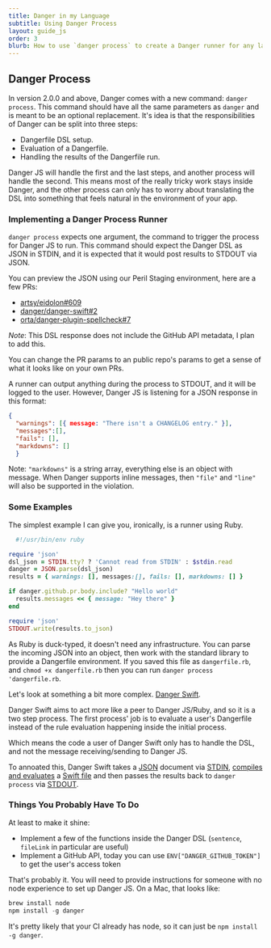 ```yaml
---
title: Danger in my Language
subtitle: Using Danger Process
layout: guide_js
order: 3
blurb: How to use `danger process` to create a Danger runner for any language.
---
```


## Danger Process

In version 2.0.0 and above, Danger comes with a new command: `danger process`. This command should have all the same parameters as `danger` and is meant to be an optional replacement. It's idea is that the responsibilities of Danger can
be split into three steps:

* Dangerfile DSL setup.
* Evaluation of a Dangerfile.
* Handling the results of the Dangerfile run.

Danger JS will handle the first and the last steps, and another process will handle the second. This means most of the 
really tricky work stays inside Danger, and the other process can only has to worry about translating the DSL into something
that feels natural in the environment of your app.

### Implementing a Danger Process Runner

`danger process` expects one argument, the command to trigger the process for Danger JS to run. This command should 
expect the Danger DSL as JSON in STDIN, and it is expected that it would post results to STDOUT via JSON. 

You can preview the JSON using our Peril Staging environment, here are a few PRs:

* [artsy/eidolon#609](https://peril-staging.herokuapp.com/api/v1/pr/dsl?owner=artsy&repo=eidolon&number=609)
* [danger/danger-swift#2](https://peril-staging.herokuapp.com/api/v1/pr/dsl?owner=danger&repo=danger-swift&number=2)
* [orta/danger-plugin-spellcheck#7](https://peril-staging.herokuapp.com/api/v1/pr/dsl?owner=orta&repo=danger-plugin-spellcheck&number=7)

*Note*: This DSL response does not include the GitHub API metadata, I plan to add this.

You can change the PR params to an public repo's params to get a sense of what it looks like on your own PRs.

A runner can output anything during the process to STDOUT, and it will be logged to the user. However, Danger JS is 
listening for a JSON response in this format:

```json
{ 
  "warnings": [{ message: "There isn't a CHANGELOG entry." }], 
  "messages":[], 
  "fails": [], 
  "markdowns": [] 
  }
```

Note: `"markdowns"` is a string array, everything else is an object with message. When Danger supports inline messages,
then `"file"` and `"line"` will also be supported in the violation.

### Some Examples

The simplest example I can give you, ironically, is a runner using Ruby.

```ruby
  #!/usr/bin/env ruby

require 'json'
dsl_json = STDIN.tty? ? 'Cannot read from STDIN' : $stdin.read
danger = JSON.parse(dsl_json)
results = { warnings: [], messages:[], fails: [], markdowns: [] }

if danger.github.pr.body.include? "Hello world"
  results.messages << { message: "Hey there" }
end

require 'json'
STDOUT.write(results.to_json)
```

As Ruby is duck-typed, it doesn't need any infrastructure. You can parse the incoming JSON into an object, then work with the
standard library to provide a Dangerfile environment. If you saved this file as `dangerfile.rb`, and `chmod +x dangerfile.rb` then you can run `danger process 'dangerfile.rb`.

Let's look at something a bit more complex. [Danger Swift][danger-swift]. 

Danger Swift aims to act more like a peer to Danger JS/Ruby, and so it is a two step process. The first process' job
is to evaluate a user's Dangerfile instead of the rule evaluation happening inside the initial process. 

Which means the code a user of Danger Swift only has to handle the DSL, and not the message receiving/sending to Danger JS. 

To annoated this, Danger Swift takes a [JSON][swift-json] document via [STDIN][swift-stdin], [compiles and evaluates][swift-eval] a [Swift file][swift-dangerfile] and then passes the results back to `danger process` via [STDOUT][swift-stdout].

### Things You Probably Have To Do

At least to make it shine:

* Implement a few of the functions inside the Danger DSL (`sentence`, `fileLink` in particular are useful)
* Implement a GitHub API, today you can use `ENV["DANGER_GITHUB_TOKEN"]` to get the user's access token

That's probably it. You will need to provide instructions for someone with no node experience to set up Danger JS. On a
Mac, that looks like:

```js
brew install node
npm install -g danger
```

It's pretty likely that your CI already has node, so it can just be `npm install -g danger`.


[danger-swift]: https://github.com/danger/danger-swift
[swift-json]: https://github.com/danger/danger-swift/blob/master/fixtures/eidolon_609.json
[swift-stdin]: https://github.com/danger/danger-swift/blob/1576e336e41698861456533463c8821675427258/Sources/Runner/main.swift#L9-L11
[swift-eval]: https://github.com/danger/danger-swift/blob/1576e336e41698861456533463c8821675427258/Sources/Runner/main.swift#L23-L40
[swift-dangerfile]: https://github.com/danger/danger-swift/blob/1576e336e41698861456533463c8821675427258/Dangerfile.swift
[swift-stdout]: https://github.com/danger/danger-swift/blob/1576e336e41698861456533463c8821675427258/Sources/Runner/main.swift#L48-L50
[swift-first-pr]: https://github.com/danger/danger-swift/pull/12

